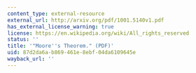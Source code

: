 ```yaml
---
content_type: external-resource
external_url: http://arxiv.org/pdf/1001.5140v1.pdf
has_external_license_warning: true
license: https://en.wikipedia.org/wiki/All_rights_reserved
status: ''
title: '"Moore''s Theorem." (PDF)'
uid: 87d2da6a-b869-461e-8ebf-04da6109645e
wayback_url: ''
---
```

